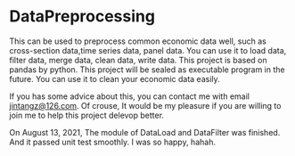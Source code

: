 # DataPreprocessing
This can be used to preprocess common economic data well, such as cross-section data,time series data, panel data.
You can use it to load data, filter data, merge data, clean data, write data. This project is based on pandas by python.
This project will be sealed as executable program in the future. You can use it to clean your economic data easily.

If you has some advice about this, you can contact me with email jintangz@126.com. 
Of crouse, It would be my pleasure if you are willing to join me to help this project delevop better.

On August 13, 2021, The module of DataLoad and DataFilter was finished. And it passed unit test smoothly. I was so happy, hahah. 
